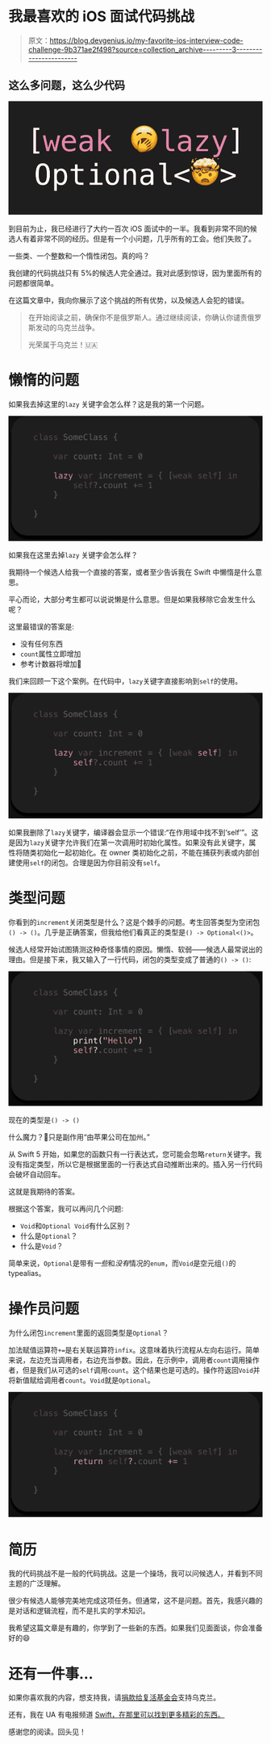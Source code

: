 # 我最喜欢的 iOS 面试代码挑战

> 原文：<https://blog.devgenius.io/my-favorite-ios-interview-code-challenge-9b371ae2f498?source=collection_archive---------3----------------------->

## 这么多问题，这么少代码

![](img/4b06dec5f55f9550f4c4b267e7e89808.png)

到目前为止，我已经进行了大约一百次 iOS 面试中的一半。我看到非常不同的候选人有着非常不同的经历。但是有一个小问题，几乎所有的工会。他们失败了。

一些类、一个整数和一个惰性闭包。真的吗？

我创建的代码挑战只有 5%的候选人完全通过。我对此感到惊讶，因为里面所有的问题都很简单。

在这篇文章中，我向你展示了这个挑战的所有优势，以及候选人会犯的错误。

> 在开始阅读之前，确保你不是俄罗斯人。通过继续阅读，你确认你谴责俄罗斯发动的乌克兰战争。
> 
> 光荣属于乌克兰！🇺🇦

# 懒惰的问题

如果我去掉这里的`lazy` 关键字会怎么样？这是我的第一个问题。

![](img/a481062d745eb1401aa04754758a3dcf.png)

如果我在这里去掉`lazy` 关键字会怎么样？

我期待一个候选人给我一个直接的答案，或者至少告诉我在 Swift 中懒惰是什么意思。

平心而论，大部分考生都可以说说懒是什么意思。但是如果我移除它会发生什么呢？

这里最错误的答案是:

*   没有任何东西
*   `count`属性立即增加
*   参考计数器将增加🤯

我们来回顾一下这个案例。在代码中，`lazy`关键字直接影响到`self`的使用。

![](img/23b40f1125603175d1936fb756bcc33c.png)

如果我删除了`lazy`关键字，编译器会显示一个错误:“在作用域中找不到‘self’”。这是因为`lazy`关键字允许我们在第一次调用时初始化属性。如果没有此关键字，属性将随类初始化一起初始化。在 owner 类初始化之前，不能在捕获列表或内部创建使用`self`的闭包。合理是因为你目前没有`self`。

# 类型问题

你看到的`increment`关闭类型是什么？这是个棘手的问题。考生回答类型为空闭包`() -> ()`。几乎是正确答案，但我给他们看真正的类型是`() -> Optional<()>`。

候选人经常开始试图猜测这种奇怪事情的原因。懒惰、软弱——候选人最常说出的理由。但是接下来，我又输入了一行代码，闭包的类型变成了普通的`() -> ()`:

![](img/d0b7bd7554c83eec670a6f0c69766511.png)

现在的类型是`() -> ()`

什么魔力？🤯只是副作用“由苹果公司在加州。”

从 Swift 5 开始，如果您的函数只有一行表达式，您可能会忽略`return`关键字。我没有指定类型，所以它是根据里面的一行表达式自动推断出来的。插入另一行代码会破坏自动回车。

这就是我期待的答案。

根据这个答案，我可以再问几个问题:

*   `Void`和`Optional Void`有什么区别？
*   什么是`Optional`？
*   什么是`Void`？

简单来说，`Optional`是带有*一些*和*没有*情况的`enum`，而`Void`是空元组`()`的 typealias。

# 操作员问题

为什么闭包`increment`里面的返回类型是`Optional`？

加法赋值运算符`+=`是右关联运算符`infix`。这意味着执行流程从左向右运行。简单来说，左边充当调用者，右边充当参数。因此，在示例中，调用者`count`调用操作者，但是我们从可选的`self`调用`count`。这个结果也是可选的。操作符返回`Void`并将新值赋给调用者`count`。`Void`就是`Optional`。

![](img/5d36e26b5fe2ade0f332fa61c94ca743.png)

# 简历

我的代码挑战不是一般的代码挑战。这是一个操场，我可以问候选人，并看到不同主题的广泛理解。

很少有候选人能够完美地完成这项任务。但通常，这不是问题。首先，我感兴趣的是对话和逻辑流程，而不是扎实的学术知识。

我希望这篇文章是有趣的，你学到了一些新的东西。如果我们见面面谈，你会准备好的😄

# 还有一件事…

如果你喜欢我的内容，想支持我，请[捐款给复活基金会](https://savelife.in.ua/en/)支持乌克兰。

还有，我在 UA 有电报频道 [Swift，在那里可以找到更多精彩的东西。](https://t.me/swiua)

感谢您的阅读。回头见！
